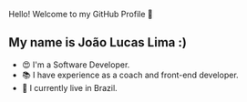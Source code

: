 Hello! Welcome to my GitHub Profile 👋

<h2>My name is João Lucas Lima :)</h2>

<ul>
	<li>😍 I'm a Software Developer.</li>
		<li>📚 I have experience as a coach and front-end developer.</li>
	<li>🏡 I currently live in Brazil.</li>
	</ul>




